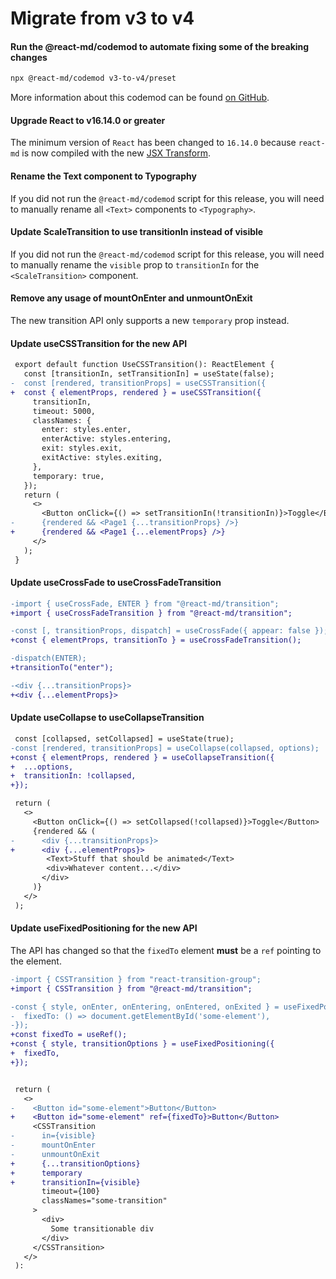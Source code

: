 # Migrate from v3 to v4

#### Run the @react-md/codemod to automate fixing some of the breaking changes

```sh
npx @react-md/codemod v3-to-v4/preset
```

More information about this codemod can be found
[on GitHub](https://github.com/mlaursen/react-md/tree/98a6a9fe4c5c8cf1baf630e5969b760af93e9ad2/packages/codemod).

#### Upgrade React to v16.14.0 or greater

The minimum version of `React` has been changed to `16.14.0` because `react-md`
is now compiled with the new
[JSX Transform](https://reactjs.org/blog/2020/09/22/introducing-the-new-jsx-transform.html).

#### Rename the Text component to Typography

If you did not run the `@react-md/codemod` script for this release, you will
need to manually rename all `<Text>` components to `<Typography>`.

#### Update ScaleTransition to use transitionIn instead of visible

If you did not run the `@react-md/codemod` script for this release, you will
need to manually rename the `visible` prop to `transitionIn` for the
`<ScaleTransition>` component.

#### Remove any usage of mountOnEnter and unmountOnExit

The new transition API only supports a new `temporary` prop instead.

#### Update useCSSTransition for the new API

```diff
 export default function UseCSSTransition(): ReactElement {
   const [transitionIn, setTransitionIn] = useState(false);
-  const [rendered, transitionProps] = useCSSTransition({
+  const { elementProps, rendered } = useCSSTransition({
     transitionIn,
     timeout: 5000,
     classNames: {
       enter: styles.enter,
       enterActive: styles.entering,
       exit: styles.exit,
       exitActive: styles.exiting,
     },
     temporary: true,
   });
   return (
     <>
       <Button onClick={() => setTransitionIn(!transitionIn)}>Toggle</Button>
-      {rendered && <Page1 {...transitionProps} />}
+      {rendered && <Page1 {...elementProps} />}
     </>
   );
 }
```

#### Update useCrossFade to useCrossFadeTransition

```diff
-import { useCrossFade, ENTER } from "@react-md/transition";
+import { useCrossFadeTransition } from "@react-md/transition";

-const [, transitionProps, dispatch] = useCrossFade({ appear: false });
+const { elementProps, transitionTo } = useCrossFadeTransition();

-dispatch(ENTER);
+transitionTo("enter");

-<div {...transitionProps}>
+<div {...elementProps}>
```

#### Update useCollapse to useCollapseTransition

```diff
 const [collapsed, setCollapsed] = useState(true);
-const [rendered, transitionProps] = useCollapse(collapsed, options);
+const { elementProps, rendered } = useCollapseTransition({
+  ...options,
+  transitionIn: !collapsed,
+});

 return (
   <>
     <Button onClick={() => setCollapsed(!collapsed)}>Toggle</Button>
     {rendered && (
-      <div {...transitionProps}>
+      <div {...elementProps}>
        <Text>Stuff that should be animated</Text>
        <div>Whatever content...</div>
       </div>
     )}
   </>
 );
```

#### Update useFixedPositioning for the new API

The API has changed so that the `fixedTo` element **must** be a `ref` pointing
to the element.

```diff
-import { CSSTransition } from "react-transition-group";
+import { CSSTransition } from "@react-md/transition";

-const { style, onEnter, onEntering, onEntered, onExited } = useFixedPositioning({
-  fixedTo: () => document.getElementById('some-element'),
-});
+const fixedTo = useRef();
+const { style, transitionOptions } = useFixedPositioning({
+  fixedTo,
+});


 return (
   <>
-    <Button id="some-element">Button</Button>
+    <Button id="some-element" ref={fixedTo}>Button</Button>
     <CSSTransition
-      in={visible}
-      mountOnEnter
-      unmountOnExit
+      {...transitionOptions}
+      temporary
+      transitionIn={visible}
       timeout={100}
       classNames="some-transition"
     >
       <div>
         Some transitionable div
       </div>
     </CSSTransition>
   </>
 ):
```
